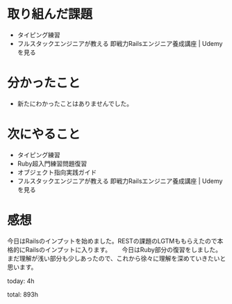 #  取り組んだ課題
- タイピング練習
- フルスタックエンジニアが教える 即戦力Railsエンジニア養成講座 | Udemyを見る

# 分かったこと
- 新たにわかったことはありませんでした。
  
  
# 次にやること
- タイピング練習
- Ruby超入門練習問題復習
- オブジェクト指向実践ガイド
- フルスタックエンジニアが教える 即戦力Railsエンジニア養成講座 | Udemyを見る



# 感想
今日はRailsのインプットを始めました。RESTの課題のLGTMももらえたので本格的にRailsのインプットに入ります。　　
今日はRuby部分の復習をしました。まだ理解が浅い部分も少しあったので、これから徐々に理解を深めていきたいと思います。

today:  4h

total: 893h

